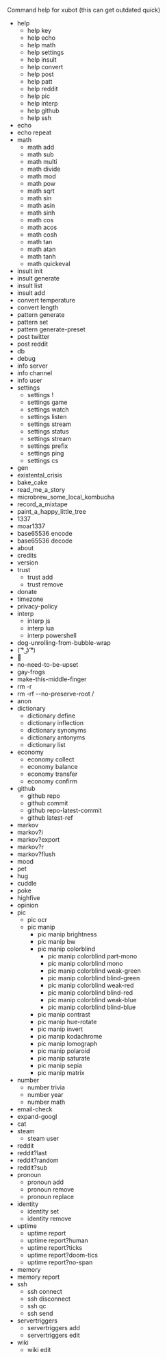 Command help for xubot
(this can get outdated quick)

 * help
   * help key
   * help echo
   * help math
   * help settings
   * help insult
   * help convert
   * help post
   * help patt
   * help reddit
   * help pic
   * help interp
   * help github 
   * help ssh
* echo
* echo repeat
* math
  * math add
  * math sub
  * math multi
  * math divide
  * math mod
  * math pow
  * math sqrt
  * math sin
  * math asin
  * math sinh
  * math cos
  * math acos
  * math cosh
  * math tan
  * math atan
  * math tanh
  * math quickeval
* insult init
* insult generate
* insult list
* insult add
* convert temperature
* convert length
* pattern generate
* pattern set
* pattern generate-preset
* post twitter
* post reddit
* db
* debug
* info server
* info channel
* info user
* settings
  * settings !
  * settings game
  * settings watch
  * settings listen
  * settings stream
  * settings status
  * settings stream
  * settings prefix
  * settings ping
  * settings cs
* gen
* existental_crisis
* bake_cake
* read_me_a_story
* microbrew_some_local_kombucha
* record_a_mixtape
* paint_a_happy_little_tree
* 1337
* moar1337
* base65536 encode
* base65536 decode
* about
* credits
* version
* trust
  * trust add
  * trust remove
* donate
* timezone
* privacy-policy
* interp
  * interp js
  * interp lua
  * interp powershell
* dog-unrolling-from-bubble-wrap
* ( ͡° ͜ʖ ͡°)
* 🥚
* no-need-to-be-upset
* gay-frogs
* make-this-middle-finger
* rm -r
* rm -rf --no-preserve-root /
* anon
* dictionary
  * dictionary define
  * dictionary inflection
  * dictionary synonyms
  * dictionary antonyms
  * dictionary list
* economy
  * economy collect
  * economy balance
  * economy transfer
  * economy confirm
* github
  * github repo
  * github commit
  * github repo-latest-commit
  * github latest-ref
* markov
* markov?i
* markov?export
* markov?r
* markov?flush
* mood
* pet
* hug
* cuddle
* poke
* highfive
* opinion
* pic
  * pic ocr
  * pic manip
    * pic manip brightness
    * pic manip bw
    * pic manip colorblind
      * pic manip colorblind part-mono
      * pic manip colorblind mono
      * pic manip colorblind weak-green
      * pic manip colorblind blind-green
      * pic manip colorblind weak-red
      * pic manip colorblind blind-red
      * pic manip colorblind weak-blue
      * pic manip colorblind blind-blue
    * pic manip contrast
    * pic manip hue-rotate
    * pic manip invert
    * pic manip kodachrome
    * pic manip lomograph
    * pic manip polaroid
    * pic manip saturate
    * pic manip sepia
    * pic manip matrix
* number
  * number trivia
  * number year
  * number math
* email-check
* expand-googl
* cat
* steam
  * steam user
* reddit
* reddit?last
* reddit?random
* reddit?sub
* pronoun
  * pronoun add
  * pronoun remove
  * pronoun replace
* identity
  * identity set
  * identity remove
* uptime
  * uptime report
  * uptime report?human
  * uptime report?ticks
  * uptime report?doom-tics
  * uptime report?no-span
* memory
* memory report
* ssh
  * ssh connect
  * ssh disconnect
  * ssh qc
  * ssh send
* servertriggers
  * servertriggers add
  * servertriggers edit
* wiki
  * wiki edit
